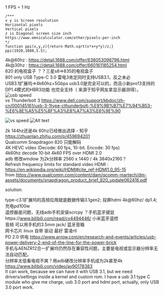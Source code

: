 1 FPS = 1 Hz <br> 
```
/***
x y is Screen resolution
Horizontal pixels
Vertical pixels
z is Diagonal screen size inch
https://www.omnicalculator.com/other/pixels-per-inch
*/
function ppi(x,y,z){return Math.sqrt(x*x+y*y)/z;}
ppi(1920,1080,5.5);
```

4k@60hz :
https://detail.1688.com/offer/638053096796.html  <br>
4k@30hz :
https://detail.1688.com/offer/660161185254.html  <br>
820 的电视盒子 ？？三星s8=>835的电视盒子  
801 only USB Type-C 3.0
雷电3肯定同时支持USB3.1，反之未必<br>
USB3.1扩展坞=>4k60hz+5Gbps usb3.0是完全可以的，而且小新pro13支持的DP1.4模式的HBR3功能 也完全支持（ 来源于知乎网友拿显示器测得）。
![usb speed](https://img.phonandroid.com/2015/09/performance-usb.jpg) <br>
vs Thunderbolt 3
https://www.dell.com/support/kbdoc/zh-cn/000145161/usb-3-1type-cthunderbolt-%E9%9B%B7%E7%94%B53-%E6%8E%A5%E5%8F%A3%E8%A7%A3%E6%9E%90 

![vs speed](https://supportkb.dell.com/img/ka02R0000008KkCQAU/ka02R0000008KkCQAU_zh_CN_3.jpeg)
![Alt text](https://static.bhphotovideo.com/explora/sites/default/files/styles/960/public/thunderbolt-3-usb-3_1-usb-type-c-chart.jpg)


2k 144hz还是4k 60hz已经做出选择 - 知乎 
https://zhuanlan.zhihu.com/p/459694201 <br>
Qualcomm Snapdragon 820 只能解码 <br>
4K HEVC video (Decode: 60 fps, 10-bit. Encode: 30 fps)  <br>
4k60hz decode 10-bit 4k60 FPS over HDMI 2.0  <br>
adb 修改window 为2k分辨率 2560 x 1440 / 4k 3840x2160？ <br>
Refresh frequency limits for standard video HDMI :
https://en.wikipedia.org/wiki/HDMI#cite_ref-HDMI1.0_95-15 <br>
from
https://www.qualcomm.com/content/dam/qcomm-martech/dm-assets/documents/snapdragon_product_brief_820_update062416.pdf
<br>

solution:

type-c3.1扩展坞的高频应用就是数据传输3.1gen2; 投屏hdmi 4k@60hz/ dp1.4; 充电pd100w <br>
遥控器是问题，无线adb手机安装scrcpy ？手机蓝牙键鼠https://www.bilibili.com/read/cv4494446/ 小米蓝牙遥控  <br>
音频 可以用手机的3.5mm jack/ 蓝牙音箱 <br>
网卡芯片  linux 自带 驱动 最好 雷凌rtl <br>
PD 2.0 供电 
https://www.arrow.com/en/research-and-events/articles/usb-power-delivery-2-end-of-the-line-for-the-power-brick <br>
手机与AENZR12合一扩展坞仍然存在兼容性问题，主要是电视或显示器分辨率无法自动匹配。 <br>
分辨率太低看电视不爽？用adb硬改分辨率手机成为2k甚至4k
https://www.bilibili.com/video/av90178383 <br>
It can work, because we can have it with USB 3.1, but we need drivers/settings inside a kernel and custom rom.
I have a usb 3.1 type C module who give me charge, usb 3.0 port and hdmi port, actually, only USB 3.0 port work.


